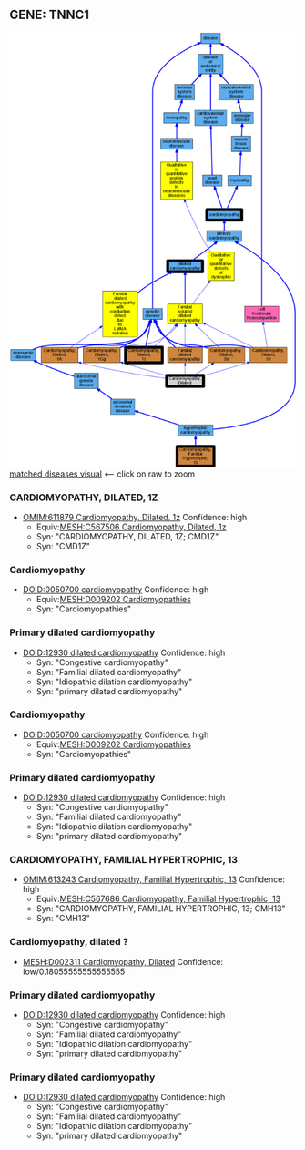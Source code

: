 
## GENE: TNNC1

![image](TNNC1.png)
[matched diseases visual](TNNC1.png)  <-- click on raw to zoom


### CARDIOMYOPATHY, DILATED, 1Z
 * [OMIM:611879 Cardiomyopathy, Dilated, 1z](http://beta.monarchinitiative.org/disease/OMIM:611879) Confidence: high
    * Equiv:[MESH:C567506 Cardiomyopathy, Dilated, 1z](http://beta.monarchinitiative.org/disease/MESH:C567506)
    * Syn: "CARDIOMYOPATHY, DILATED, 1Z; CMD1Z"
    * Syn: "CMD1Z"

### Cardiomyopathy
 * [DOID:0050700 cardiomyopathy](http://beta.monarchinitiative.org/disease/DOID:0050700) Confidence: high
    * Equiv:[MESH:D009202 Cardiomyopathies](http://beta.monarchinitiative.org/disease/MESH:D009202)
    * Syn: "Cardiomyopathies"

### Primary dilated cardiomyopathy
 * [DOID:12930 dilated cardiomyopathy](http://beta.monarchinitiative.org/disease/DOID:12930) Confidence: high
    * Syn: "Congestive cardiomyopathy"
    * Syn: "Familial dilated cardiomyopathy"
    * Syn: "Idiopathic dilation cardiomyopathy"
    * Syn: "primary dilated cardiomyopathy"

### Cardiomyopathy
 * [DOID:0050700 cardiomyopathy](http://beta.monarchinitiative.org/disease/DOID:0050700) Confidence: high
    * Equiv:[MESH:D009202 Cardiomyopathies](http://beta.monarchinitiative.org/disease/MESH:D009202)
    * Syn: "Cardiomyopathies"

### Primary dilated cardiomyopathy
 * [DOID:12930 dilated cardiomyopathy](http://beta.monarchinitiative.org/disease/DOID:12930) Confidence: high
    * Syn: "Congestive cardiomyopathy"
    * Syn: "Familial dilated cardiomyopathy"
    * Syn: "Idiopathic dilation cardiomyopathy"
    * Syn: "primary dilated cardiomyopathy"

### CARDIOMYOPATHY, FAMILIAL HYPERTROPHIC, 13
 * [OMIM:613243 Cardiomyopathy, Familial Hypertrophic, 13](http://beta.monarchinitiative.org/disease/OMIM:613243) Confidence: high
    * Equiv:[MESH:C567686 Cardiomyopathy, Familial Hypertrophic, 13](http://beta.monarchinitiative.org/disease/MESH:C567686)
    * Syn: "CARDIOMYOPATHY, FAMILIAL HYPERTROPHIC, 13; CMH13"
    * Syn: "CMH13"

### Cardiomyopathy, dilated ?
 * [MESH:D002311 Cardiomyopathy, Dilated](http://beta.monarchinitiative.org/disease/MESH:D002311) Confidence: low/0.18055555555555555

### Primary dilated cardiomyopathy
 * [DOID:12930 dilated cardiomyopathy](http://beta.monarchinitiative.org/disease/DOID:12930) Confidence: high
    * Syn: "Congestive cardiomyopathy"
    * Syn: "Familial dilated cardiomyopathy"
    * Syn: "Idiopathic dilation cardiomyopathy"
    * Syn: "primary dilated cardiomyopathy"

### Primary dilated cardiomyopathy
 * [DOID:12930 dilated cardiomyopathy](http://beta.monarchinitiative.org/disease/DOID:12930) Confidence: high
    * Syn: "Congestive cardiomyopathy"
    * Syn: "Familial dilated cardiomyopathy"
    * Syn: "Idiopathic dilation cardiomyopathy"
    * Syn: "primary dilated cardiomyopathy"
